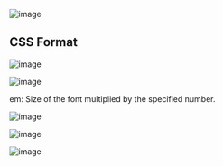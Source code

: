 ![image](https://github.com/user-attachments/assets/a495d4a3-1f9f-40b8-9abf-bd6e43eeff3d)<h2>CSS Format</h2>

![image](https://github.com/user-attachments/assets/0f425c4e-a146-46da-926f-97f4818beaff)

![image](https://github.com/user-attachments/assets/43dc3063-fa00-4835-862a-92780742f35e)

em: Size of the font multiplied by the specified number.

![image](https://github.com/user-attachments/assets/43eb881a-306a-4f88-87c3-8a138adc121c)


![image](https://github.com/user-attachments/assets/e86d9aeb-db0f-440b-b7aa-8bb5ad2ab5a8)

![image](https://github.com/user-attachments/assets/f541601d-9834-45ea-88df-bad2de8f8812)
